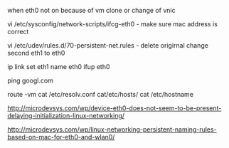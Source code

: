 when eth0 not on because of  vm clone or change of vnic

vi /etc/sysconfig/network-scripts/ifcg-eth0 - make sure mac address is correct

vi /etc/udev/rules.d/70-persistent-net.rules - delete origirnal change second eth1 to eth0

ip link set eth1 name eth0
ifup eth0

ping googl.com

route -vm
cat /etc/resolv.conf
cat/etc/hosts/
cat /etc/hostname

http://microdevsys.com/wp/device-eth0-does-not-seem-to-be-present-delaying-initialization-linux-networking/

http://microdevsys.com/wp/linux-networking-persistent-naming-rules-based-on-mac-for-eth0-and-wlan0/
